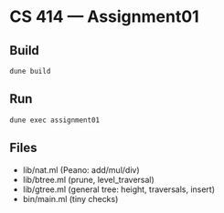 # CS 414 — Assignment01

## Build
    dune build

## Run
    dune exec assignment01

## Files
- lib/nat.ml    (Peano: add/mul/div)
- lib/btree.ml  (prune, level_traversal)
- lib/gtree.ml  (general tree: height, traversals, insert)
- bin/main.ml   (tiny checks)
